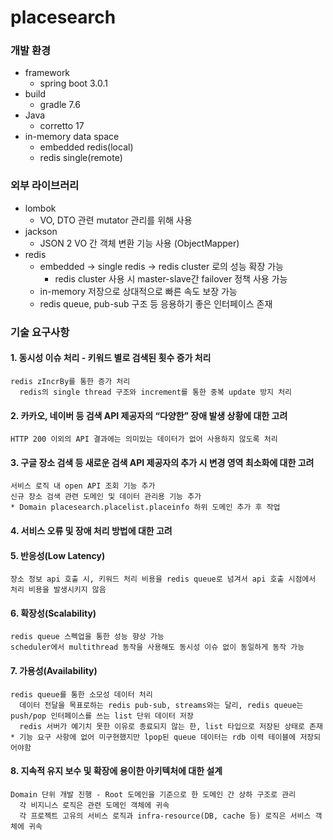 # placesearch

### 개발 환경 
* framework 
  * spring boot 3.0.1
* build
  * gradle 7.6
* Java
  * corretto 17
* in-memory data space
  * embedded redis(local)
  * redis single(remote)

### 외부 라이브러리
* lombok
  * VO, DTO 관련 mutator 관리를 위해 사용
* jackson
  * JSON 2 VO 간 객체 변환 기능 사용 (ObjectMapper)
* redis
  * embedded -> single redis -> redis cluster 로의 성능 확장 가능
    * redis cluster 사용 시 master-slave간 failover 정책 사용 가능
  * in-memory 저장으로 상대적으로 빠른 속도 보장 가능 
  * redis queue, pub-sub 구조 등 응용하기 좋은 인터페이스 존재  

### 기술 요구사항
#### 1. 동시성 이슈 처리 - 키워드 별로 검색된 횟수 증가 처리
    redis zIncrBy를 통한 증가 처리
      redis의 single thread 구조와 increment를 통한 중복 update 방지 처리  
#### 2. 카카오, 네이버 등 검색 API 제공자의 “다양한” 장애 발생 상황에 대한 고려
    HTTP 200 이외의 API 결과에는 의미있는 데이터가 없어 사용하지 않도록 처리 
#### 3. 구글 장소 검색 등 새로운 검색 API 제공자의 추가 시 변경 영역 최소화에 대한 고려
    서비스 로직 내 open API 조회 기능 추가 
    신규 장소 검색 관련 도메인 및 데이터 관리용 기능 추가
    * Domain placesearch.placelist.placeinfo 하위 도메인 추가 후 작업 
#### 4. 서비스 오류 및 장애 처리 방법에 대한 고려
#### 5. 반응성(Low Latency)
    장소 정보 api 호출 시, 키워드 처리 비용을 redis queue로 넘겨서 api 호출 시점에서 처리 비용을 발생시키지 않음
#### 6. 확장성(Scalability)
    redis queue 스펙업을 통한 성능 향상 가능 
    scheduler에서 multithread 동작을 사용해도 동시성 이슈 없이 동일하게 동작 가능
#### 7. 가용성(Availability)
    redis queue를 통한 소모성 데이터 처리
      데이터 전달을 목표로하는 redis pub-sub, streams와는 달리, redis queue는 push/pop 인터페이스를 쓰는 list 단위 데이터 저장
      redis 서버가 예기치 못한 이유로 종료되지 않는 한, list 타입으로 저장된 상태로 존재
    * 기능 요구 사항에 없어 미구현했지만 lpop된 queue 데이터는 rdb 이력 테이블에 저장되어야함 
#### 8. 지속적 유지 보수 및 확장에 용이한 아키텍처에 대한 설계
    Domain 단위 개발 진행 - Root 도메인을 기준으로 한 도메인 간 상하 구조로 관리 
      각 비지니스 로직은 관련 도메인 객체에 귀속
      각 프로젝트 고유의 서비스 로직과 infra-resource(DB, cache 등) 로직은 서비스 객체에 귀속 